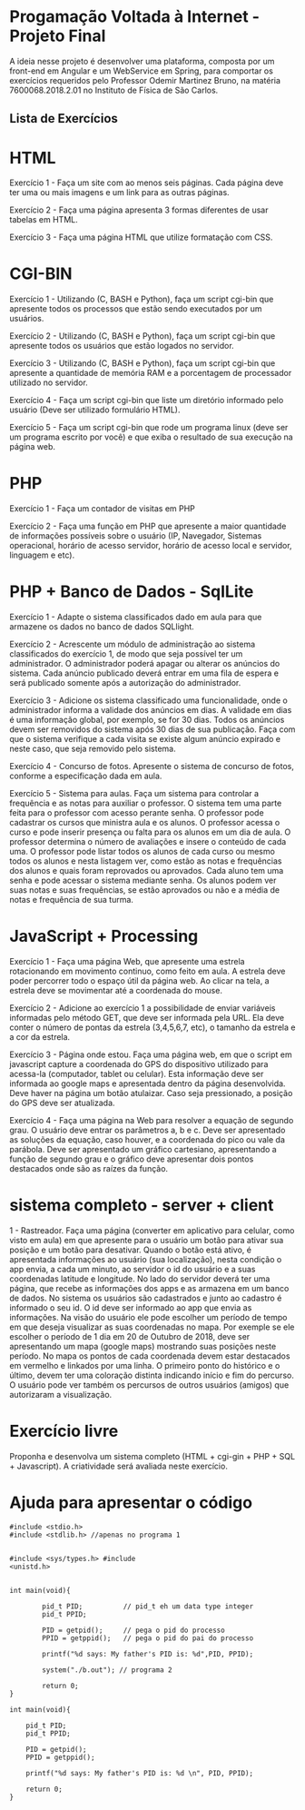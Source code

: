 # Progamação Voltada à Internet - Projeto Final
A ideia nesse projeto é desenvolver uma plataforma, composta por um front-end em Angular e um WebService em Spring, para comportar os exercícios requeridos pelo Professor Odemir Martinez Bruno, na matéria 7600068.2018.2.01 no Instituto de Física de São Carlos.

<!DOCTYPE html PUBLIC "-//W3C//DTD XHTML 1.0 Transitional//EN" "http://www.w3.org/TR/xhtml1/DTD/xhtml1-transitional.dtd">
<html xmlns="http://www.w3.org/1999/xhtml">
<head>
  <meta http-equiv="Content-Type" content="text/html; charset=utf-8" />
  <meta http-equiv="Content-Style-Type" content="text/css" />
  <meta name="generator" content="pandoc" />
  <meta name="author" content="Lista de Exercícios" />
</head>
<body>
<div id="header">
<h2 class="author">Lista de Exercícios</h2>
</div>
<h1 id="html">HTML</h1>
<p>Exercício 1 - Faça um site com ao menos seis páginas. Cada página deve ter uma ou mais imagens e um link para as outras páginas.</p>
<p>Exercício 2 - Faça uma página apresenta 3 formas diferentes de usar tabelas em HTML.</p>
<p>Exercício 3 - Faça uma página HTML que utilize formatação com CSS.</p>
<h1 id="cgi-bin">CGI-BIN</h1>
<p>Exercício 1 - Utilizando (C, BASH e Python), faça um script cgi-bin que apresente todos os processos que estão sendo executados por um usuários.</p>
<p>Exercício 2 - Utilizando (C, BASH e Python), faça um script cgi-bin que apresente todos os usuários que estão logados no servidor.</p>
<p>Exercício 3 - Utilizando (C, BASH e Python), faça um script cgi-bin que apresente a quantidade de memória RAM e a porcentagem de processador utilizado no servidor.</p>
<p>Exercício 4 - Faça um script cgi-bin que liste um diretório informado pelo usuário (Deve ser utilizado formulário HTML).</p>
<p>Exercício 5 - Faça um script cgi-bin que rode um programa linux (deve ser um programa escrito por você) e que exiba o resultado de sua execução na página web.</p>
<h1 id="php">PHP</h1>
<p>Exercício 1 - Faça um contador de visitas em PHP</p>
<p>Exercício 2 - Faça uma função em PHP que apresente a maior quantidade de informações possíveis sobre o usuário (IP, Navegador, Sistemas operacional, horário de acesso servidor, horário de acesso local e servidor, linguagem e etc).</p>
<h1 id="php-banco-de-dados---sqllite">PHP + Banco de Dados - SqlLite</h1>
<p>Exercício 1 - Adapte o sistema classificados dado em aula para que armazene os dados no banco de dados SQLlight.</p>
<p>Exercício 2 - Acrescente um módulo de administração ao sistema classificados do exercício 1, de modo que seja possível ter um administrador. O administrador poderá apagar ou alterar os anúncios do sistema. Cada anúncio publicado deverá entrar em uma fila de espera e será publicado somente após a autorização do administrador.</p>
<p>Exercício 3 - Adicione os sistema classificado uma funcionalidade, onde o administrador informa a validade dos anúncios em dias. A validade em dias é uma informação global, por exemplo, se for 30 dias. Todos os anúncios devem ser removidos do sistema após 30 dias de sua publicação. Faça com que o sistema verifique a cada visita se existe algum anúncio expirado e neste caso, que seja removido pelo sistema.</p>
<p>Exercício 4 - Concurso de fotos. Apresente o sistema de concurso de fotos, conforme a especificação dada em aula.</p>
<p>Exercício 5 - Sistema para aulas. Faça um sistema para controlar a frequência e as notas para auxiliar o professor. O sistema tem uma parte feita para o professor com acesso perante senha. O professor pode cadastrar os cursos que ministra aula e os alunos. O professor acessa o curso e pode inserir presença ou falta para os alunos em um dia de aula. O professor determina o número de avaliações e insere o conteúdo de cada uma. O professor pode listar todos os alunos de cada curso ou mesmo todos os alunos e nesta listagem ver, como estão as notas e frequências dos alunos e quais foram reprovados ou aprovados. Cada aluno tem uma senha e pode acessar o sistema mediante senha. Os alunos podem ver suas notas e suas frequências, se estão aprovados ou não e a média de notas e frequência de sua turma.</p>
<h1 id="javascript-processing">JavaScript + Processing</h1>
<p>Exercício 1 - Faça uma página Web, que apresente uma estrela rotacionando em movimento continuo, como feito em aula. A estrela deve poder percorrer todo o espaço útil da página web. Ao clicar na tela, a estrela deve se movimentar até a coordenada do mouse.</p>
<p>Exercício 2 - Adicione ao exercício 1 a possibilidade de enviar variáveis informadas pelo método GET, que deve ser informada pela URL. Ela deve conter o número de pontas da estrela (3,4,5,6,7, etc), o tamanho da estrela e a cor da estrela.</p>
<p>Exercício 3 - Página onde estou. Faça uma página web, em que o script em javascript capture a coordenada do GPS do dispositivo utilizado para acessa-la (computador, tablet ou celular). Esta informação deve ser informada ao google maps e apresentada dentro da página desenvolvida. Deve haver na página um botão atulaizar. Caso seja pressionado, a posição do GPS deve ser atualizada.</p>
<p>Exercício 4 - Faça uma página na Web para resolver a equação de segundo grau. O usuário deve entrar os parâmetros a, b e c. Deve ser apresentado as soluções da equação, caso houver, e a coordenada do pico ou vale da parábola. Deve ser apresentado um gráfico cartesiano, apresentando a função de segundo grau e o gráfico deve apresentar dois pontos destacados onde são as raízes da função.</p>
<h1 id="sistema-completo---server-client">sistema completo - server + client</h1>
<p>1 - Rastreador. Faça uma página (converter em aplicativo para celular, como visto em aula) em que apresente para o usuário um botão para ativar sua posição e um botão para desativar. Quando o botão está ativo, é apresentada informações ao usuário (sua localização), nesta condição o app envia, a cada um minuto, ao servidor o id do usuário e a suas coordenadas latitude e longitude. No lado do servidor deverá ter uma página, que recebe as informações dos apps e as armazena em um banco de dados. No sistema os usuários são cadastrados e junto ao cadastro é informado o seu id. O id deve ser informado ao app que envia as informações. Na visão do usuário ele pode escolher um período de tempo em que deseja visualizar as suas coordenadas no mapa. Por exemple se ele escolher o período de 1 dia em 20 de Outubro de 2018, deve ser apresentando um mapa (google maps) mostrando suas posições neste período. No mapa os pontos de cada coordenada devem estar destacados em vermelho e linkados por uma linha. O primeiro ponto do histórico e o último, devem ter uma coloração distinta indicando início e fim do percurso. O usuário pode ver também os percursos de outros usuários (amigos) que autorizaram a visualização.</p>
<h1 id="exercício-livre">Exercício livre</h1>
<p>Proponha e desenvolva um sistema completo (HTML + cgi-gin + PHP + SQL + Javascript). A criatividade será avaliada neste exercício.</p>
<h1 id="ajuda-para-apresentar-o-código">Ajuda para apresentar o código</h1>
<pre><code>#include &lt;stdio.h&gt;
#include &lt;stdlib.h&gt; //apenas no programa 1

#include &lt;sys/types.h&gt;
#include &lt;unistd.h&gt;</code></pre>
<pre><code>int main(void){

        pid_t PID;          // pid_t eh um data type integer
        pid_t PPID;

        PID = getpid();     // pega o pid do processo
        PPID = getppid();   // pega o pid do pai do processo

        printf(&quot;%d says: My father&#39;s PID is: %d&quot;,PID, PPID);

        system(&quot;./b.out&quot;); // programa 2

        return 0;
}</code></pre>
<pre><code>int main(void){

    pid_t PID;
    pid_t PPID;

    PID = getpid();
    PPID = getppid();

    printf(&quot;%d says: My father&#39;s PID is: %d \n&quot;, PID, PPID);

    return 0;
}</code></pre>
</body>
</html>


